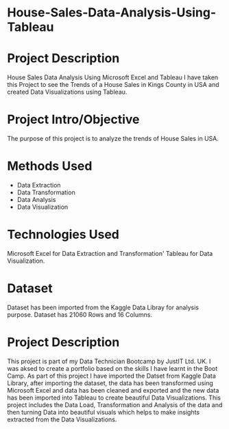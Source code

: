# House-Sales-Data-Analysis-Using-Tableau

# Project Description
House Sales Data Analysis Using Microsoft Excel and Tableau I have taken this Project to see the Trends of a House Sales in Kings County in USA and created Data Visualizations using Tableau.

# Project Intro/Objective
The purpose of this project is to analyze the trends of House Sales in USA.

# Methods Used
- Data Extraction 
- Data Transformation
- Data Analysis
- Data Visualization

# Technologies Used
Microsoft Excel for Data Extraction and Transformation'
Tableau for Data Visualization.

# Dataset
Dataset has been imported from the Kaggle Data Libray for analysis purpose. Dataset has 21060 Rows and 16 Columns.

# Project Description
This project is part of my Data Technician Bootcamp by JustIT Ltd. UK. I was aksed to create a portfolio based on the skills I have learnt in the Boot Camp. As part of this project I have imported the Datset from Kaggle Data Library, after importing the dataset, the data has been transformed using Microsoft Excel and data has been cleaned and exported and the new data has been imported into Tableau to create beautiful Data Visualizations. This project includes the Data Load, Transformation and Analysis of the data and then turning Data into beautiful visuals which helps to make insights extracted from the Data Visualizations.
